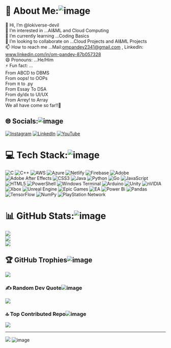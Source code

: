 # 💫 About Me:![image](https://github.com/user-attachments/assets/b4f69534-8858-48ec-b25c-c49f94e1917d)

👋 Hi, I’m @lokiverse-devil<br>👀 I’m interested in ...AI&ML and Cloud Computing<br>🌱 I’m currently learning ...Coding Basics<br>💞️ I’m looking to collaborate on ...Cloud Projects and AI&ML Projects<br>📫 How to reach me ...Mail:ompandey2341@gmail.com , Linkedln: www.linkedin.com/in/om-pandey-87b057328<br>😄 Pronouns: ...He/Him<br>⚡ Fun fact: ...<br>From ABCD to DBMS<br>From oops! to OOPs<br>From π to .py<br>From Essay To DSA<br>From dy/dx to UI/UX<br>From Arrey! to Array<br>We all have come so far!!💯


## 🌐 Socials:![image](https://github.com/user-attachments/assets/82183bd9-4715-48ef-b663-3510bb16c26b)


[![Instagram](https://img.shields.io/badge/Instagram-%23E4405F.svg?logo=Instagram&logoColor=white)](https://instagram.com/lokiverse_2007) [![LinkedIn](https://img.shields.io/badge/LinkedIn-%230077B5.svg?logo=linkedin&logoColor=white)](https://linkedin.com/in/in/om-pandey-87b057328) [![YouTube](https://img.shields.io/badge/YouTube-%23FF0000.svg?logo=YouTube&logoColor=white)](https://youtube.com/@https://www.youtube.com/@OPGAMER-2341) 

# 💻 Tech Stack:![image](https://github.com/user-attachments/assets/49b09d88-6104-4e74-abab-ac011c4a4a41)

![C](https://img.shields.io/badge/c-%2300599C.svg?style=for-the-badge&logo=c&logoColor=white) ![C++](https://img.shields.io/badge/c++-%2300599C.svg?style=for-the-badge&logo=c%2B%2B&logoColor=white) ![AWS](https://img.shields.io/badge/AWS-%23FF9900.svg?style=for-the-badge&logo=amazon-aws&logoColor=white) ![Azure](https://img.shields.io/badge/azure-%230072C6.svg?style=for-the-badge&logo=microsoftazure&logoColor=white) ![Netlify](https://img.shields.io/badge/netlify-%23000000.svg?style=for-the-badge&logo=netlify&logoColor=#00C7B7) ![Firebase](https://img.shields.io/badge/firebase-a08021?style=for-the-badge&logo=firebase&logoColor=ffcd34) ![Adobe](https://img.shields.io/badge/adobe-%23FF0000.svg?style=for-the-badge&logo=adobe&logoColor=white) ![Adobe After Effects](https://img.shields.io/badge/Adobe%20After%20Effects-9999FF.svg?style=for-the-badge&logo=Adobe%20After%20Effects&logoColor=white) ![CSS3](https://img.shields.io/badge/css3-%231572B6.svg?style=for-the-badge&logo=css3&logoColor=white) ![Java](https://img.shields.io/badge/java-%23ED8B00.svg?style=for-the-badge&logo=openjdk&logoColor=white) ![Python](https://img.shields.io/badge/python-3670A0?style=for-the-badge&logo=python&logoColor=ffdd54) ![Go](https://img.shields.io/badge/go-%2300ADD8.svg?style=for-the-badge&logo=go&logoColor=white) ![JavaScript](https://img.shields.io/badge/javascript-%23323330.svg?style=for-the-badge&logo=javascript&logoColor=%23F7DF1E) ![HTML5](https://img.shields.io/badge/html5-%23E34F26.svg?style=for-the-badge&logo=html5&logoColor=white) ![PowerShell](https://img.shields.io/badge/PowerShell-%235391FE.svg?style=for-the-badge&logo=powershell&logoColor=white) ![Windows Terminal](https://img.shields.io/badge/Windows%20Terminal-%234D4D4D.svg?style=for-the-badge&logo=windows-terminal&logoColor=white) ![Arduino](https://img.shields.io/badge/-Arduino-00979D?style=for-the-badge&logo=Arduino&logoColor=white) ![Unity](https://img.shields.io/badge/unity-%23000000.svg?style=for-the-badge&logo=unity&logoColor=white) ![nVIDIA](https://img.shields.io/badge/nVIDIA-%2376B900.svg?style=for-the-badge&logo=nVIDIA&logoColor=white) ![Xbox](https://img.shields.io/badge/xbox-%23107C10.svg?style=for-the-badge&logo=xbox&logoColor=white) ![Unreal Engine](https://img.shields.io/badge/unrealengine-%23313131.svg?style=for-the-badge&logo=unrealengine&logoColor=white) ![Epic Games](https://img.shields.io/badge/epicgames-%23313131.svg?style=for-the-badge&logo=epicgames&logoColor=white) ![EA](https://img.shields.io/badge/ea-%23000000.svg?style=for-the-badge&logo=ea&logoColor=white) ![Power Bi](https://img.shields.io/badge/power_bi-F2C811?style=for-the-badge&logo=powerbi&logoColor=black) ![Pandas](https://img.shields.io/badge/pandas-%23150458.svg?style=for-the-badge&logo=pandas&logoColor=white) ![TensorFlow](https://img.shields.io/badge/TensorFlow-%23FF6F00.svg?style=for-the-badge&logo=TensorFlow&logoColor=white) ![NumPy](https://img.shields.io/badge/numpy-%23013243.svg?style=for-the-badge&logo=numpy&logoColor=white) ![PlayStation Network](https://img.shields.io/badge/PSN-%230070D1.svg?style=for-the-badge&logo=Playstation&logoColor=white)
# 📊 GitHub Stats:![image](https://github.com/user-attachments/assets/ccbde239-6bdc-41a9-965a-fe80aa6c82d3)

![](https://github-readme-stats.vercel.app/api?username=lokiverse-devil&theme=dark&hide_border=false&include_all_commits=false&count_private=false)<br/>
![](https://github-readme-streak-stats.herokuapp.com/?user=lokiverse-devil&theme=dark&hide_border=false)<br/>
![](https://github-readme-stats.vercel.app/api/top-langs/?username=lokiverse-devil&theme=dark&hide_border=false&include_all_commits=false&count_private=false&layout=compact)

## 🏆 GitHub Trophies![image](https://github.com/user-attachments/assets/66d91d2d-1ac9-4b63-9ce0-e02f5c1097ad)

![](https://github-profile-trophy.vercel.app/?username=lokiverse-devil&theme=tokyonight&no-frame=false&no-bg=false&margin-w=4)

### ✍️ Random Dev Quote![image](https://github.com/user-attachments/assets/78c47943-2da8-4a97-b4b0-5c7aa3743115)

![](https://quotes-github-readme.vercel.app/api?type=horizontal&theme=radical)

### 🔝 Top Contributed Repo![image](https://github.com/user-attachments/assets/56e9e545-f720-44d9-83f6-06e8cbf7c381)

![](https://github-contributor-stats.vercel.app/api?username=lokiverse-devil&limit=5&theme=dark&combine_all_yearly_contributions=true)

---
[![](https://visitcount.itsvg.in/api?id=lokiverse-devil&icon=0&color=0)](https://visitcount.itsvg.in)
![image](https://github.com/user-attachments/assets/d607b729-d60f-4911-b10d-d032e6c2282f)

<!-- Proudly created with GPRM ( https://gprm.itsvg.in ) -->

